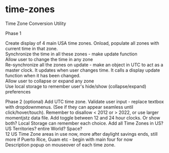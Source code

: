 # time-zones
Time Zone Conversion Utility

Phase 1

Create display of 4 main USA time zones.
Onload, populate all zones with current time in that zone.  
Synchronize the time in all these zones - make update function  
Allow user to change the time in any zone  
Re-synchronize all the zones on update - make an object in UTC to act as a master clock.  It updates when user changes time.  It calls a display update function when it has been changed.  
Allow user to collapse or expand any zone  
Use local storage to remember user's hide/show (collapse/expand) preferences  


Phase 2 (optional) 
Add UTC time zone.
Validate user input - replace textbox with dropdownmenus.  (See if they can appear seamless until click/hover/touch).  Remember to disallow < 2012 or > 2022, or use larger momentjstz data file.
Add toggle between 12 and 24 hour clocks.  Or show both? Local Storage can remember each choice.
Add all Time Zones in US?  US Territories? entire World?  Space?  
12 US Time Zone areas in use now, more after daylight savings ends, still more if Puerto Rice, Guam etc - begin with main four for now  
Description popup on mouseover of each time zone.


